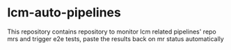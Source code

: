 # lcm-auto-pipelines

This repository contains repository to monitor lcm related pipelines' repo mrs and trigger e2e tests, paste the results back on mr status automatically